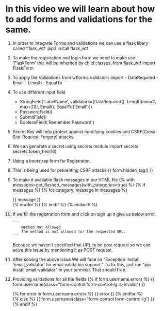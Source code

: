 # In this video we will learn about how to add forms and validations for the same.

1. In order to integrate Forms and validations we can use a flask libary called 'flask_wtf'
    pip3 install flask_wtf

2. To make the registration and login form we need to make use 'FlaskForm' this will be inherited by child classes.
    from flask_wtf import FlaskForm

3. To apply the Validations 
    from wtforms.validators import 
        - DataRequired
        - Email
        - Length
        - EqualTo


4. To use different input field
    - StringField('LabelName', validators=[DataRequired(), Length(min=2, max=20), Email(), EqualTo('Email')])
    - PasswordField()
    - SubmitField()
    - BooleanField('Remember Password')

5. Secret Key will help protect against modifying cookies and CSRF(Cross-Site-Request-Forgery) attacks.

6. We can generate a secret using secrets module
    import secrets
    secrets.token_hex(16)

7. Using a bootstrap form for Registraton.

8.  This is being used for preventing CSRF attacks
    {{ form.hidden_tag() }}

9. To make it available flash messages in our HTML file
    {% with messages=get_flashed_messages(with_categories=true) %}
        {% if messages %}
        {% for category, message in messages %}
            <div class="alert alert-{{category}}">
            {{ message }}
            </div>
        {% endfor %}
        {% endif %}
    {% endwith %}

10. if we fill the registration form and click on sign up it give us below error.

        ```
            Method Not Allowed
            The method is not allowed for the requested URL.
        ```

    Because we haven't specified that URL to be post request so we can solve this issue by mentioning it as POST request.

11. After solving the above issue
    We will face an  "Exception: Install 'email_validator' for email validation support." 
    To fix this, just run "pip install email-validator" in your terminal. That should fix it.

12. Providing validations for all the fields 
    {% if form.username.errors %}
        {{ form.username(class="form-control form-control-lg is-invalid") }}
        <div class="invalid-feedback">
            {% for error in form.username.errors %}
                <span> {{ error }}</span>
            {% endfor %}
        </div>
    {% else %}
        {{ form.username(class="form-control form-control-lg") }}
    {% endif %}